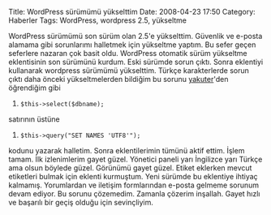 Title: WordPress sürümümü yükselttim
Date: 2008-04-23 17:50
Category: Haberler
Tags: WordPress, wordpress 2.5, yükseltme

WordPress sürümümü son sürüm olan 2.5'e yükselttim. Güvenlik ve e-posta
alamama gibi sorunlarımı halletmek için yükseltme yaptım. Bu sefer geçen
seferlere nazaran çok basit oldu. WordPress otomatik sürüm yükseltme
eklentisinin son sürümünü kurdum. Eski sürümde sorun çıktı. Sonra
eklentiyi kullanarak wordpress sürümümü yükselttim. Türkçe karakterlerde
sorun çıktı daha önceki yükseltmelerden bildiğim bu sorunu
[yakuter][]'den öğrendiğim gibi

1.  `$this->select($dbname);`

satırının üstüne

1.  `$this->query("SET NAMES 'UTF8'");`

kodunu yazarak halletim. Sonra eklentilerimin tümünü aktif ettim. İşlem
tamam. İlk izlenimlerim gayet güzel. Yönetici paneli yarı İngilizce yarı
Türkçe ama olsun böylede güzel. Görünümü gayet güzel. Etiket eklerken
mevcut etiketleri bulmak için eklenti kurmuştum. Yeni sürümde bu
eklentiye ihtiyaç kalmamış. Yorumlardan ve iletişim formlarından e-posta
gelmeme sorunum devam ediyor. Bu sorunu çözemedim. Zamanla çözerim
inşallah. Gayet hızlı ve başarılı bir geçiş olduğu için sevinçliyim.

</p>

  [yakuter]: http://www.yakuter.com
